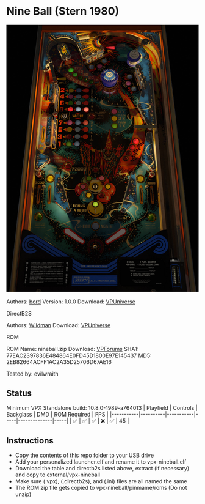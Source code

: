 # Nine Ball (Stern 1980) 

![Table Preview](https://github.com/evilwraith/vpx-images/blob/main/vpx-nineball.jpg)

Authors: [bord](https://vpuniverse.com/profile/23579-goldchicco/)
Version: 1.0.0
Download: [VPUniverse](https://vpuniverse.com/files/file/8520-nine-ball-stern-1980-sk-3/)

DirectB2S

Authors: [Wildman](https://vpuniverse.com/profile/5-wildman/)
Download: [VPUniverse](https://vpuniverse.com/files/file/2199-nine-ballstern1980/)

ROM

ROM Name: nineball.zip
Download: [VPForums](https://www.vpforums.org/index.php?app=downloads&showfile=747)
SHA1: 77EAC2397836E484864E0FD45D1800E97E145437
MD5:  2EB82664ACFF1AC2A35D25706D67AE16 

Tested by: evilwraith

## Status 

Minimum VPX Standalone build: 10.8.0-1989-a764013
| Playfield | Controls | Backglass | DMD | ROM Required | FPS | 
|-----------|----------|-----------|-----|--------------|-----|
| :white_check_mark: | :white_check_mark: | :white_check_mark: | :x: | :white_check_mark: | 45 |

## Instructions

- Copy the contents of this repo folder to your USB drive
- Add your personalized launcher.elf and rename it to vpx-nineball.elf
- Download the table and directb2s listed above, extract (if necessary) and copy to external/vpx-nineball
- Make sure (.vpx), (.directb2s), and (.ini) files are all named the same
- The ROM zip file gets copied to vpx-nineball/pinmame/roms (Do not unzip)